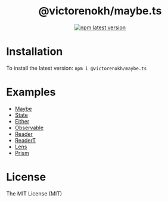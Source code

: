 <div align="center">
    <p align="center">
    <h1>@victorenokh/maybe.ts</h1>
    <a href="https://www.npmjs.com/package/@victorenokh/maybe.ts">
        <img alt="npm latest version" src="https://img.shields.io/npm/v/@victorenokh/maybe.ts/latest.svg">
    </a>
</div>

# Installation
To install the latest version:
`npm i @victorenokh/maybe.ts`

# Examples
- [Maybe](https://maybets.duckdns.org/examples/maybe.html)
- [State](https://maybets.duckdns.org/examples/state.html)
- [Either](https://maybets.duckdns.org/examples/either.html)
- [Observable](https://maybets.duckdns.org/examples/observable.html)
- [Reader](https://maybets.duckdns.org/examples/reader.html)
- [ReaderT](https://maybets.duckdns.org/examples/readerT.html)
- [Lens](https://maybets.duckdns.org/examples/lens.html)
- [Prism](https://maybets.duckdns.org/examples/prisms.html)

# License
The MIT License (MIT)
